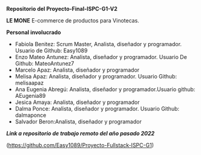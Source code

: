 
**Repositorio del Proyecto-Final-ISPC-G1-V2**

**LE MONE** E-commerce de productos para Vinotecas.

**Personal involucrado**

- Fabiola Benitez: Scrum Master, Analista, diseñador y programador. Usuario de Github: Easy1089
- Enzo Mateo Antunez: Analista, diseñador y programador. Usuario De Github: MateoAntunez7
- Marcelo Apaz: Analista, diseñador y programador
- Melisa Apaz: Analista, diseñador y programador. Usuario Github: melisaapaz 
- Ana Eugenia Abregú: Analista, diseñador y programador.Usuario github: AEugenia89
- Jesica Amaya: Analista, diseñador y programador
- Dalma Ponce: Analista, diseñador y programador. Usuario Github: dalmaponce
- Salvador Beron:Analista, diseñador y programador

***Link a repositorio de trabajo remoto del año pasado 2022*** 

(https://github.com/Easy1089/Proyecto-Fullstack-ISPC-G1) 


